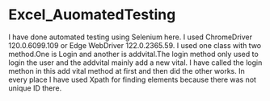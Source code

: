 # Excel_AuomatedTesting
I have done automated testing using Selenium here. I used ChromeDriver 120.0.6099.109 or Edge WebDriver 122.0.2365.59. I used one class with two method.One is Login and another is addvital.The login method only used to login the user and the addvital mainly add a new vital. I have called the login methon in this add vital method at first and then did the other works. In every place I have used Xpath for finding elements because there was not unique ID there.

